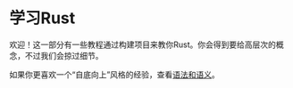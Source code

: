 # 学习Rust
欢迎！这一部分有一些教程通过构建项目来教你Rust。你会得到要给高层次的概念，不过我们会掠过细节。

如果你更喜欢一个“自底向上”风格的经验，查看[语法和语义](http://doc.rust-lang.org/nightly/book/syntax-and-semantics.html)。
